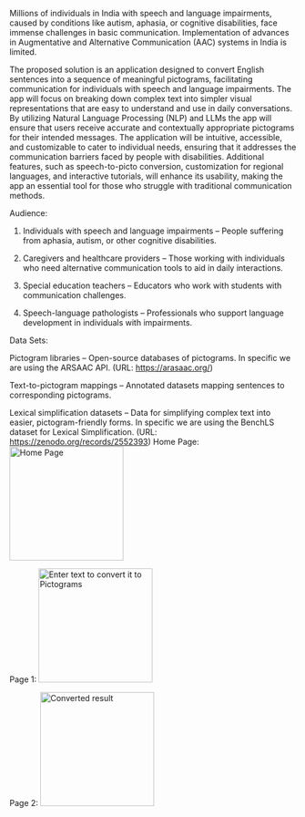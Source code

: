 Millions of individuals in India with speech and language impairments, caused by conditions like autism, aphasia, or cognitive disabilities, face immense challenges in basic communication. Implementation of advances in Augmentative and Alternative Communication (AAC) systems in India is limited. 

The proposed solution is an application designed to convert English sentences into a sequence of meaningful pictograms, facilitating communication for individuals with speech and language impairments. The app will focus on breaking down complex text into simpler visual representations that are easy to understand and use in daily conversations. By utilizing Natural Language Processing (NLP) and LLMs the app will ensure that users receive accurate and contextually appropriate pictograms for their intended messages. The application will be intuitive, accessible, and customizable to cater to individual needs, ensuring that it addresses the communication barriers faced by people with disabilities. Additional features, such as speech-to-picto conversion, customization for regional languages, and interactive tutorials, will enhance its usability, making the app an essential tool for those who struggle with traditional communication methods.

Audience:

1. Individuals with speech and language impairments – People suffering from aphasia, autism, or other cognitive disabilities.


2. Caregivers and healthcare providers – Those working with individuals who need alternative communication tools to aid in daily interactions.


3. Special education teachers – Educators who work with students with communication challenges.


4. Speech-language pathologists – Professionals who support language development in individuals with impairments.



Data Sets:

Pictogram libraries – Open-source databases of pictograms.
In specific we are using the ARSAAC API. (URL: https://arasaac.org/)

Text-to-pictogram mappings – Annotated datasets mapping sentences to corresponding pictograms.

Lexical simplification datasets – Data for simplifying complex text into easier, pictogram-friendly forms.
In specific we are using the BenchLS dataset for Lexical Simplification. (URL: https://zenodo.org/records/2552393)
Home Page:
<img src="https://github.com/user-attachments/assets/21705af3-f15a-451b-857e-c2021bb203ca" alt="Home Page" width="200" />

Page 1:
<img src="https://github.com/user-attachments/assets/69b8481c-673a-4fa6-ba64-84c6a1c04887" alt="Enter text to convert it to Pictograms" width="200" />

Page 2:
<img src="https://github.com/user-attachments/assets/352fa178-60e2-4e38-81b9-aa0ba40c86ed" alt="Converted result" width="200" />



